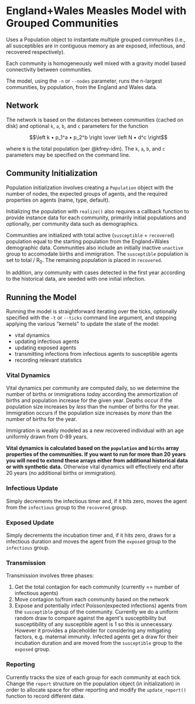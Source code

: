 # England+Wales Measles Model with Grouped Communities

Uses a Population object to instantiate multiple grouped communities (i.e., all susceptibles are in contiguous memory as are exposed, infectious, and recovered respectively).

Each community is homogeneously well mixed with a gravity model based connectivity between communities.

The model, using the `-n` or `--nodes` parameter, runs the n-largest communities, by population, from the England and Wales data.

## Network

The network is based on the distances between communities (cached on disk) and optional `k`, `a`, `b`, and `c` parameters for the function

```math
\left k • p_1^a • p_2^b \right \over \left N • d^c \right
```

where `N` is the total population (per @kfrey-idm). The `k`, `a`, `b`, and `c` parameters may be specified on the command line.

## Community Initialization

Population initialization involves creating a `Population` object with the number of nodes, the expected groups of agents, and the required properties on agents (name, type, default).

Initializing the population with `realize()` also requires a callback function to provide instance data for each community, primarily initial populations and optionally, per community data such as demographics.

Communities are initialized with total active (`susceptible` + `recovered`) population equal to the starting population from the England+Wales demographic data. Communities also include an initially inactive `unactive` group to accomodate births and immigration. The `susceptible` population is set to total / R<sub>0</sub>. The remaining population is placed in `recovered`.

In addition, any community with cases detected in the first year according to the historical data, are seeded with one initial infection.

## Running the Model

Running the model is straightforward iterating over the ticks, optionally specified with the `-t` or `--ticks` command line argument, and stepping applying the various "kernels" to update the state of the model:
* vital dynamics
* updating infectious agents
* updating exposed agents
* transmitting infections from infectious agents to susceptible agents
* recording relevant statistics

### Vital Dynamics

Vital dynamics per community are computed daily, so we determine the number of births or immigrations _today_ according the ammortization of births and population increase for the given year. Deaths occur if the population size increases by _less_ than the number of births for the year. Immigration occurs if the population size increases by _more_ than the number of births for the year.

Immigration is weakly modeled as a new recovered individual with an age uniformly drawn from 0-89 years.

**Vital dynamics is calculated based on the `population` and `births` array properties of the communities. If you want to run for more than 20 years you will need to extend these arrays either from additional historical data or with synthetic data.** Otherwise vital dynamics will effectively end after 20 years (no additional births or immigration).

### Infectious Update

Simply decrements the infectious timer and, if it hits zero, moves the agent from the `infectious` group to the `recovered` group.

### Exposed Update

Simply decrements the incubation timer and, if it hits zero, draws for a infectious duration and moves the agent from the `exposed` group to the `infectious` group.

### Transmission

Transmission involves three phases:
1. Get the total contagion for each community (currently == number of infectious agents)
2. Move contagion to/from each community based on the network
3. Expose and potentially infect Poisson(expected infections) agents from the `susceptible` group of the community. Currently we do a uniform random draw to compare against the agent's susceptibility but susceptibility of any susceptible agent is 1 so this is unnecessary. However it provides a placeholder for considering any mitigating factors, e.g. maternal immunity. Infected agents get a draw for their incubation duration and are moved from the `susceptible` group to the `exposed` group.

### Reporting

Currently tracks the size of each group for each community at each tick. Change the `report` structure on the population object (in initialization) in order to allocate space for other reporting and modify the `update_report()` function to record different data.
